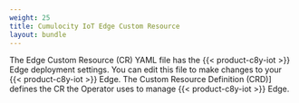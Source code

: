 ```yaml
---
weight: 25
title: Cumulocity IoT Edge Custom Resource
layout: bundle
---
```


The Edge Custom Resource (CR) YAML file has the {{< product-c8y-iot >}} Edge deployment settings. You can edit this file to make changes to your {{< product-c8y-iot >}} Edge. The Custom Resource Definition (CRD)] defines the CR the Operator uses to manage {{< product-c8y-iot >}} Edge.
